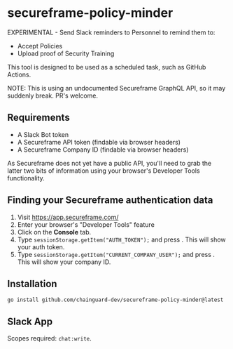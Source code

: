 # secureframe-policy-minder

EXPERIMENTAL - Send Slack reminders to Personnel to remind them to:

* Accept Policies
* Upload proof of Security Training

This tool is designed to be used as a scheduled task, such as GitHub Actions.

NOTE: This is using an undocumented Secureframe GraphQL API, so it may suddenly break. PR's welcome.

## Requirements

* A Slack Bot token 
* A Secureframe API token (findable via browser headers)
* A Secureframe Company ID (findable via browser headers)

As Secureframe does not yet have a public API, you'll need to grab the latter two bits of information using your browser's Developer Tools functionality.

## Finding your Secureframe authentication data

1. Visit <https://app.secureframe.com/>
2. Enter your browser's "Developer Tools" feature
3. Click on the **Console** tab.
4. Type `sessionStorage.getItem("AUTH_TOKEN");` and press <enter>. This will show your auth token.
5. Type `sessionStorage.getItem("CURRENT_COMPANY_USER");` and press <enter>. This will show your company ID.

## Installation

```shell
go install github.com/chainguard-dev/secureframe-policy-minder@latest
```

## Slack App

Scopes required: `chat:write`.

